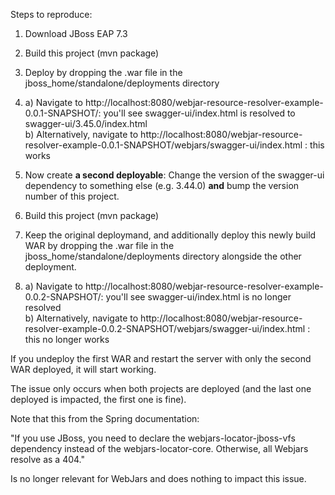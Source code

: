 Steps to reproduce:

1. Download JBoss EAP 7.3
2. Build this project (mvn package)
3. Deploy by dropping the .war file in the jboss_home/standalone/deployments directory
4. a) Navigate to http://localhost:8080/webjar-resource-resolver-example-0.0.1-SNAPSHOT/: you'll see swagger-ui/index.html is resolved to swagger-ui/3.45.0/index.html  
b) Alternatively, navigate to http://localhost:8080/webjar-resource-resolver-example-0.0.1-SNAPSHOT/webjars/swagger-ui/index.html : this works

5. Now create **a second deployable**: Change the version of the swagger-ui dependency to something else (e.g. 3.44.0) **and** bump the version number of this project.
6. Build this project (mvn package)
7. Keep the original deploymand, and additionally deploy this newly build WAR by dropping the .war file in the jboss_home/standalone/deployments directory alongside the other deployment.
8. a) Navigate to http://localhost:8080/webjar-resource-resolver-example-0.0.2-SNAPSHOT/: you'll see swagger-ui/index.html is no longer resolved  
b) Alternatively, navigate to http://localhost:8080/webjar-resource-resolver-example-0.0.2-SNAPSHOT/webjars/swagger-ui/index.html : this no longer works

If you undeploy the first WAR and restart the server with only the second WAR deployed, it will start working.

The issue only occurs when both projects are deployed (and the last one deployed is impacted, the first one is fine).

Note that this from the Spring documentation:

"If you use JBoss, you need to declare the webjars-locator-jboss-vfs dependency instead of the webjars-locator-core. Otherwise, all Webjars resolve as a 404."

Is no longer relevant for WebJars and does nothing to impact this issue.
